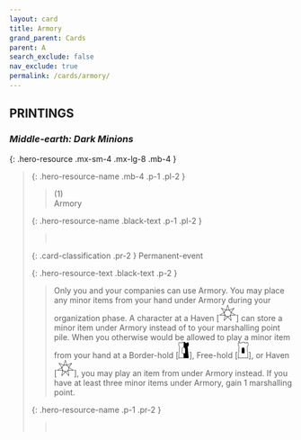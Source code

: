 ```yaml
---
layout: card
title: Armory
grand_parent: Cards
parent: A
search_exclude: false
nav_exclude: true
permalink: /cards/armory/
---
```


## PRINTINGS


### _Middle-earth: Dark Minions_

{: .hero-resource .mx-sm-4 .mx-lg-8 .mb-4 }
> {: .hero-resource-name .mb-4 .p-1 .pl-2 }
> > <div class="card-mp">(1)</div>
> > <div class="card-name">Armory</div>
>
> {: .hero-resource-name .black-text .p-1 .pl-2 }
> > &nbsp;
>
> {: .card-classification .pr-2 }
> Permanent-event
>
> {: .hero-resource-text .black-text .p-2 }
> > Only you and your companies can use Armory. You may place any minor items from your hand under Armory during your organization phase. A character at a Haven \[![](/assets/images/free-haven.svg)] can store a minor item under Armory instead of to your marshalling point pile. When you otherwise would be allowed to play a minor item from your hand at a Border-hold \[![](/assets/images/border-hold.svg)], Free-hold \[![](/assets/images/free-hold.svg)], or Haven \[![](/assets/images/free-haven.svg)], you may play an item from under Armory instead. If you have at least three minor items under Armory, gain 1 marshalling point.  
> 
> {: .hero-resource-name .p-1 .pr-2 }
> > <div class="card-shield"></div>
> > <div class="card-corruption">&nbsp;</div>
